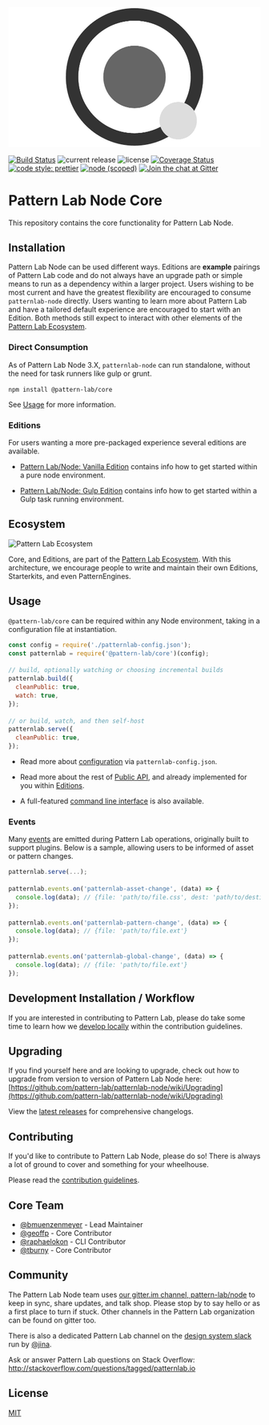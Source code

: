 ![Pattern Lab Logo](https://github.com/pattern-lab/patternlab-node/raw/master/patternlab.png 'Pattern Lab Logo')

[![Build Status](https://travis-ci.org/pattern-lab/patternlab-node.svg?branch=master)](https://travis-ci.org/pattern-lab/patternlab-node)
![current release](https://img.shields.io/npm/v/@pattern-lab/core.svg)
![license](https://img.shields.io/github/license/pattern-lab/patternlab-node.svg)
[![Coverage Status](https://coveralls.io/repos/github/pattern-lab/patternlab-node/badge.svg?branch=master)](https://coveralls.io/github/pattern-lab/patternlab-node?branch=master)
[![code style: prettier](https://img.shields.io/badge/code_style-prettier-ff69b4.svg)](https://github.com/prettier/prettier)
[![node (scoped)](https://img.shields.io/node/v/@pattern-lab/patternlab-node.svg)]()
[![Join the chat at Gitter](https://badges.gitter.im/pattern-lab/node.svg)](https://gitter.im/pattern-lab/node)

# Pattern Lab Node Core

This repository contains the core functionality for Pattern Lab Node.

## Installation

Pattern Lab Node can be used different ways. Editions are **example** pairings of Pattern Lab code and do not always have an upgrade path or simple means to run as a dependency within a larger project. Users wishing to be most current and have the greatest flexibility are encouraged to consume `patternlab-node` directly. Users wanting to learn more about Pattern Lab and have a tailored default experience are encouraged to start with an Edition. Both methods still expect to interact with other elements of the [Pattern Lab Ecosystem](#ecosystem).

### Direct Consumption

As of Pattern Lab Node 3.X, `patternlab-node` can run standalone, without the need for task runners like gulp or grunt.

`npm install @pattern-lab/core`

See [Usage](#usage) for more information.

### Editions

For users wanting a more pre-packaged experience several editions are available.

* [Pattern Lab/Node: Vanilla Edition](https://github.com/pattern-lab/patternlab-node/packages/edition-node) contains info how to get started within a pure node environment.

* [Pattern Lab/Node: Gulp Edition](https://github.com/pattern-lab/patternlab-node/packages/edition-node-gulp) contains info how to get started within a Gulp task running environment.


## Ecosystem

![Pattern Lab Ecosystem](http://patternlab.io/assets/pattern-lab-2-image_18-large-opt.png)

Core, and Editions, are part of the [Pattern Lab Ecosystem](http://patternlab.io/docs/advanced-ecosystem-overview.html). With this architecture, we encourage people to write and maintain their own Editions, Starterkits, and even PatternEngines.

## Usage

`@pattern-lab/core` can be required within any Node environment, taking in a configuration file at instantiation.

```javascript
const config = require('./patternlab-config.json');
const patternlab = require('@pattern-lab/core')(config);

// build, optionally watching or choosing incremental builds
patternlab.build({
  cleanPublic: true,
  watch: true,
});

// or build, watch, and then self-host
patternlab.serve({
  cleanPublic: true,
});
```

* Read more about [configuration](http://patternlab.io/docs/advanced-config-options.html#node) via `patternlab-config.json`.

* Read more about the rest of [Public API](./docs), and already implemented for you within [Editions](#editions).

* A full-featured [command line interface](https://github.com/pattern-lab/patternlab-node/packages/cli) is also available.

### Events

Many [events](./docs/events.md) are emitted during Pattern Lab operations, originally built to support plugins. Below is a sample, allowing users to be informed of asset or pattern changes.

```javascript
patternlab.serve(...);

patternlab.events.on('patternlab-asset-change', (data) => {
  console.log(data); // {file: 'path/to/file.css', dest: 'path/to/destination'}
});

patternlab.events.on('patternlab-pattern-change', (data) => {
  console.log(data); // {file: 'path/to/file.ext'}
});

patternlab.events.on('patternlab-global-change', (data) => {
  console.log(data); // {file: 'path/to/file.ext'}
});
```

## Development Installation / Workflow

If you are interested in contributing to Pattern Lab, please do take some time to learn how we [develop locally](https://github.com/pattern-lab/patternlab-node/blob/master/.github/CONTRIBUTING.md#developing-locally) within the contribution guidelines.
## Upgrading

If you find yourself here and are looking to upgrade, check out how to upgrade from version to version of Pattern Lab Node here: [https://github.com/pattern-lab/patternlab-node/wiki/Upgrading](https://github.com/pattern-lab/patternlab-node/wiki/Upgrading)

View the [latest releases](https://github.com/pattern-lab/patternlab-node/releases) for comprehensive changelogs.

## Contributing

If you'd like to contribute to Pattern Lab Node, please do so! There is always a lot of ground to cover and something for your wheelhouse.

Please read the [contribution guidelines](https://github.com/pattern-lab/patternlab-node/blob/master/.github/CONTRIBUTING.md).

## Core Team

* [@bmuenzenmeyer](https://github.com/bmuenzenmeyer) - Lead Maintainer
* [@geoffp](https://github.com/geoffp) - Core Contributor
* [@raphaelokon](https://github.com/raphaelokon) - CLI Contributor
* [@tburny](https://github.com/tburny) - Core Contributor

## Community

The Pattern Lab Node team uses [our gitter.im channel, pattern-lab/node](https://gitter.im/pattern-lab/node) to keep in sync, share updates, and talk shop. Please stop by to say hello or as a first place to turn if stuck. Other channels in the Pattern Lab organization can be found on gitter too.

There is also a dedicated Pattern Lab channel on the [design system slack](http://designsystems.herokuapp.com) run by [@jina](https://twitter.com/jina).

Ask or answer Pattern Lab questions on Stack Overflow: http://stackoverflow.com/questions/tagged/patternlab.io

## License

[MIT](https://github.com/pattern-lab/patternlab-node/blob/master/LICENSE)
